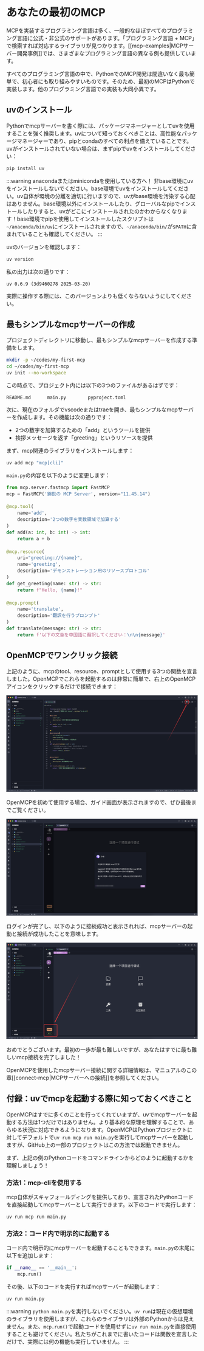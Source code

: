 # あなたの最初のMCP

MCPを実装するプログラミング言語は多く、一般的なほぼすべてのプログラミング言語に公式・非公式のサポートがあります。「プログラミング言語 + MCP」で検索すれば対応するライブラリが見つかります。[[mcp-examples|MCPサーバー開発事例]]では、さまざまなプログラミング言語の異なる例も提供しています。

すべてのプログラミング言語の中で、PythonでのMCP開発は間違いなく最も簡単で、初心者にも取り組みやすいものです。そのため、最初のMCPはPythonで実装します。他のプログラミング言語での実装も大同小異です。

## uvのインストール

Pythonでmcpサーバーを書く際には、パッケージマネージャーとしてuvを使用することを強く推奨します。uvについて知っておくべきことは、高性能なパッケージマネージャーであり、pipとcondaのすべての利点を備えていることです。uvがインストールされていない場合は、まずpipでuvをインストールしてください：

```bash
pip install uv
```

:::warning anacondaまたはminicondaを使用している方へ！
非base環境にuvをインストールしないでください。base環境でuvをインストールしてください。uv自体が環境の分離を適切に行いますので、uvがbase環境を汚染する心配はありません。base環境以外にインストールしたり、グローバルなpipでインストールしたりすると、uvがどこにインストールされたのかわからなくなります！base環境でpipを使用してインストールしたスクリプトは`~/anaconda/bin/uv`にインストールされますので、`~/anaconda/bin/`が`$PATH`に含まれていることも確認してください。
:::

uvのバージョンを確認します：

```bash
uv version
```

私の出力は次の通りです：
```
uv 0.6.9 (3d9460278 2025-03-20)
```

実際に操作する際には、このバージョンよりも低くならないようにしてください。

## 最もシンプルなmcpサーバーの作成

プロジェクトディレクトリに移動し、最もシンプルなmcpサーバーを作成する準備をします。

```bash
mkdir -p ~/codes/my-first-mcp
cd ~/codes/my-first-mcp
uv init --no-workspace
```

この時点で、プロジェクト内には以下の3つのファイルがあるはずです：

```
README.md      main.py        pyproject.toml
```

次に、現在のフォルダでvscodeまたはtraeを開き、最もシンプルなmcpサーバーを作成します。その機能は次の通りです：
- 2つの数字を加算するための「add」というツールを提供
- 挨拶メッセージを返す「greeting」というリソースを提供

まず、mcp関連のライブラリをインストールします：

```bash
uv add mcp "mcp[cli]"
```

`main.py`の内容を以下のように変更します：

```python
from mcp.server.fastmcp import FastMCP
mcp = FastMCP('錦恢の MCP Server', version="11.45.14")

@mcp.tool(
    name='add',
    description='2つの数字を実数領域で加算する'
)
def add(a: int, b: int) -> int:
    return a + b

@mcp.resource(
    uri="greeting://{name}",
    name='greeting',
    description='デモンストレーション用のリソースプロトコル'
)
def get_greeting(name: str) -> str:
    return f"Hello, {name}!"

@mcp.prompt(
    name='translate',
    description='翻訳を行うプロンプト'
)
def translate(message: str) -> str:
    return f'以下の文章を中国語に翻訳してください：\n\n{message}'
```

## OpenMCPでワンクリック接続

上記のように、mcpのtool、resource、promptとして使用する3つの関数を宣言しました。OpenMCPでこれらを起動するのは非常に簡単で、右上のOpenMCPアイコンをクリックするだけで接続できます：

![](./images/connect-simple.png)

OpenMCPを初めて使用する場合、ガイド画面が表示されますので、ぜひ最後までご覧ください。

![](./images/guide.png)

ログインが完了し、以下のように接続成功と表示されれば、mcpサーバーの起動と接続が成功したことを意味します。

![](./images/connect-success.png)

おめでとうございます。最初の一歩が最も難しいですが、あなたはすでに最も難しいmcp接続を完了しました！

OpenMCPを使用したmcpサーバー接続に関する詳細情報は、マニュアルのこの章[[connect-mcp|MCPサーバーへの接続]]を参照してください。

## 付録：uvでmcpを起動する際に知っておくべきこと

OpenMCPはすでに多くのことを行ってくれていますが、uvでmcpサーバーを起動する方法は1つだけではありません。より基本的な原理を理解することで、あらゆる状況に対応できるようになります。OpenMCPはPythonプロジェクトに対してデフォルトで`uv run mcp run main.py`を実行してmcpサーバーを起動しますが、GitHub上の一部のプロジェクトはこの方法では起動できません。

まず、上記の例のPythonコードをコマンドラインからどのように起動するかを理解しましょう！

### 方法1：mcp-cliを使用する

mcp自体がスキャフォールディングを提供しており、宣言されたPythonコードを直接起動してmcpサーバーとして実行できます。以下のコードで実行します：

```bash
uv run mcp run main.py
```

### 方法2：コード内で明示的に起動する

コード内で明示的にmcpサーバーを起動することもできます。`main.py`の末尾に以下を追加します：

```python
if __name__ == '__main__':
    mcp.run()
```

その後、以下のコードを実行すればmcpサーバーが起動します：

```bash
uv run main.py
```

:::warning
`python main.py`を実行しないでください。`uv run`は現在の仮想環境のライブラリを使用しますが、これらのライブラリは外部のPythonからは見えません。また、`mcp.run()`で起動コードを使用せずに`uv run main.py`を直接使用することも避けてください。私たちがこれまでに書いたコードは関数を宣言しただけで、実際には何の機能も実行していません。
:::